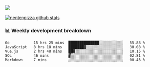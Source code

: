 ### ![](http://img.shields.io/badge/Go-language-blue?style=for-the-badge&logo=appveyor)
[![nentenpizza github stats](https://github-readme-stats.vercel.app/api?username=nentenpizza&count_private=true)](https://github.com/anuraghazra/github-readme-stats)

### 📊 Weekly development breakdown

<!--START_SECTION:waka-->
```text
Go           15 hrs 25 mins  ██████████████░░░░░░░░░░░   55.88 % 
JavaScript   8 hrs 18 mins   ███████▓░░░░░░░░░░░░░░░░░   30.08 % 
Vue.js       2 hrs 48 mins   ██▓░░░░░░░░░░░░░░░░░░░░░░   10.15 % 
SQL          46 mins         ▓░░░░░░░░░░░░░░░░░░░░░░░░   02.81 % 
Markdown     7 mins          ░░░░░░░░░░░░░░░░░░░░░░░░░   00.43 % 
```
<!--END_SECTION:waka-->

